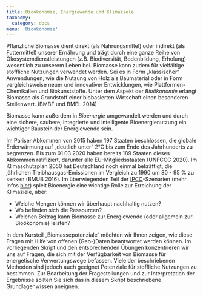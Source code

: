 ```yaml
---
title: Bioökonomie, Energiewende und Klimaziele
taxonomy:
  category: docs
menu: 'Bioökonomie'
---
```


Pflanzliche Biomasse dient direkt (als Nahrungsmittel) oder indirekt (als Futtermittel) unserer Ernährung und trägt durch eine ganze Reihe von Ökosystemdienstleistungen (z.B. Biodiversität, Bodenbildung, Erholung) wesentlich zu unserem Leben bei. Biomasse kann zudem für vielfältige stoffliche Nutzungen verwendet werden. Sei es in Form „klassischer“ Anwendungen, wie die Nutzung von Holz als Baumaterial oder in Form vergleichsweise neuer und innovativer Entwicklungen, wie Plattformen-Chemikalien und Biokunststoffe. Unter dem Aspekt der *Bioökonomie* erlangt Biomasse als Grundstoff einer biobasierten Wirtschaft einen besonderen Stellenwert. (BMBF und BMEL 2014)

Biomasse kann außerdem in *Bioenergie* umgewandelt werden und durch eine sichere, saubere, integrierte und intelligente Bioenergienutzung ein wichtiger Baustein der Energiewende sein. 

Im Pariser Abkommen von 2015 haben 197 Staaten beschlossen, die globale Erderwärmung auf „deutlich unter“ 2°C bis zum Ende des Jahrhunderts zu begrenzen. Bis zum 01.03.2020 haben bereits 189 Staaten dieses Abkommen ratifiziert, darunter alle EU-Mitgliedsstaaten (UNFCCC 2020). Im Klimaschutzplan 2050 hat Deutschland noch einmal bekräftigt, die jährlichen Treibhausgas-Emissionen im Vergleich zu 1990 um 80 - 95 % zu senken (BMUB 2016). Im überwiegenden Teil der [IPCC](http://www.ipcc.ch/)-Szenarien (mehr Infos [hier](http://wiki.bildungsserver.de/klimawandel/index.php/IPCC)) spielt Bioenergie eine wichtige Rolle zur Erreichung der Klimaziele, aber:  

- Welche Mengen können wir überhaupt nachhaltig nutzen?
- Wo befinden sich die Ressourcen?
- Welchen Beitrag kann Biomasse zur Energiewende (oder allgemein zur Bioökonomie) leisten?

In dem Kursteil „Biomassepotenziale“ möchten wir Ihnen zeigen, wie diese Fragen mit Hilfe von offenen (Geo-)Daten beantwortet werden können. Im vorliegenden Skript und den entsprechenden Übungen konzentrieren wir uns auf Fragen, die sich mit der Verfügbarkeit von Biomasse für energetische Verwertungswege befassen. Viele der beschriebenen Methoden sind jedoch auch geeignet Potenziale für stoffliche Nutzungen zu bestimmen. Zur Bearbeitung der Fragestellungen und zur Interpretation der Ergebnisse sollten Sie sich das in diesem Skript beschriebene Grundlagenwissen aneignen. 
